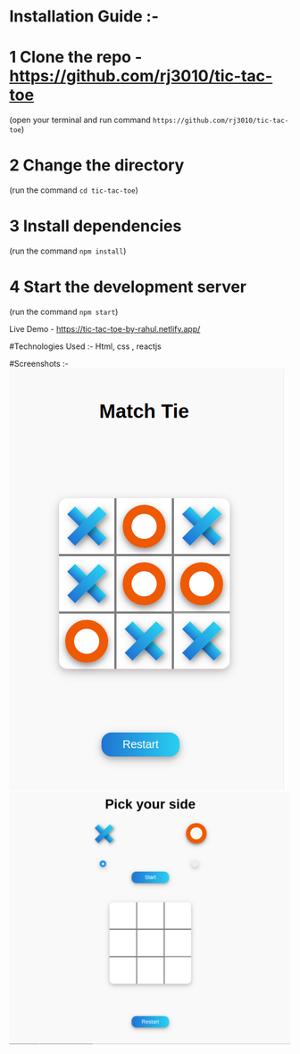 
# Installation Guide :-

# 1 Clone the repo - https://github.com/rj3010/tic-tac-toe

(open your terminal and run command `https://github.com/rj3010/tic-tac-toe`)

# 2 Change the directory

(run the command `cd tic-tac-toe`)

# 3 Install dependencies

(run the command `npm install`)

# 4 Start the development server

(run the command `npm start`)

Live Demo - https://tic-tac-toe-by-rahul.netlify.app/

#Technologies Used :- Html, css , reactjs

#Screenshots :-
![](Images/TicTacToe.png)
![](Images/TicTacToe1.png)
